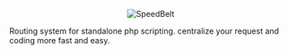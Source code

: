 
<div align="center">
  <img src="https://i.imgur.com/IXw08oV.png" alt="SpeedBelt">
</div>


Routing system for standalone php scripting. centralize your request and coding more fast and easy.
